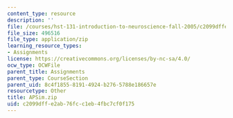 ```yaml
---
content_type: resource
description: ''
file: /courses/hst-131-introduction-to-neuroscience-fall-2005/c2099dffe2ab76fcc1eb4fbc7cf0f175_APSim.zip
file_size: 496516
file_type: application/zip
learning_resource_types:
- Assignments
license: https://creativecommons.org/licenses/by-nc-sa/4.0/
ocw_type: OCWFile
parent_title: Assignments
parent_type: CourseSection
parent_uid: 8c4f1855-8191-4924-b276-5788e186657e
resourcetype: Other
title: APSim.zip
uid: c2099dff-e2ab-76fc-c1eb-4fbc7cf0f175
---
```

